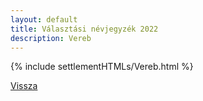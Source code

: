 ```yaml
---
layout: default
title: Választási névjegyzék 2022
description: Vereb
---
```


{% include settlementHTMLs/Vereb.html %}

[Vissza](./)